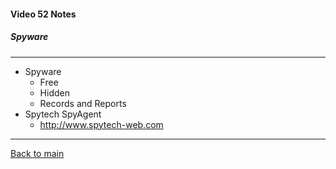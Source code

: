 #### Video 52 Notes

##### Spyware

---

- Spyware
  - Free
  - Hidden
  - Records and Reports
- Spytech SpyAgent
  - http://www.spytech-web.com
  
---

[Back to main](https://github.com/rot0xd/CBTNuggets/blob/master/CEHv9/README.md)

